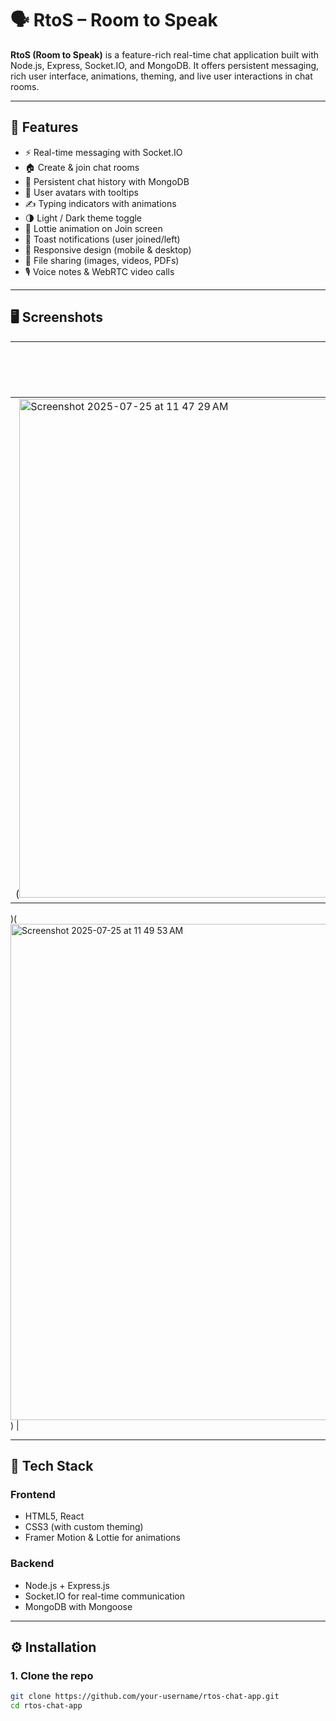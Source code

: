 # 🗣️ RtoS – Room to Speak

**RtoS (Room to Speak)** is a feature-rich real-time chat application built with Node.js, Express, Socket.IO, and MongoDB. It offers persistent messaging, rich user interface, animations, theming, and live user interactions in chat rooms.

---

## 🚀 Features

- ⚡ Real-time messaging with Socket.IO
- 🏠 Create & join chat rooms
- 💬 Persistent chat history with MongoDB
- 👤 User avatars with tooltips
- ✍️ Typing indicators with animations
- 🌗 Light / Dark theme toggle
- 🎨 Lottie animation on Join screen
- 🔔 Toast notifications (user joined/left)
- 📱 Responsive design (mobile & desktop)
- 📎 File sharing (images, videos, PDFs)
- 🎙️ Voice notes & WebRTC video calls

---

## 🖥️ Screenshots

| Join Room UI | Chat UI (Light Mode) |
|--------------|---------------------|
|(<img width="1470" height="798" alt="Screenshot 2025-07-25 at 11 47 29 AM" src="https://github.com/user-attachments/assets/cc65a630-1530-4d27-9a37-c32a90545465" />
)(<img width="1469" height="794" alt="Screenshot 2025-07-25 at 11 49 53 AM" src="https://github.com/user-attachments/assets/62179820-fbf1-49fa-a823-63279c73bcc1" />
) |

---

## 🧰 Tech Stack

### Frontend
- HTML5, React
- CSS3 (with custom theming)
- Framer Motion & Lottie for animations

### Backend
- Node.js + Express.js
- Socket.IO for real-time communication
- MongoDB with Mongoose

---

## ⚙️ Installation

### 1. Clone the repo

```bash
git clone https://github.com/your-username/rtos-chat-app.git
cd rtos-chat-app
